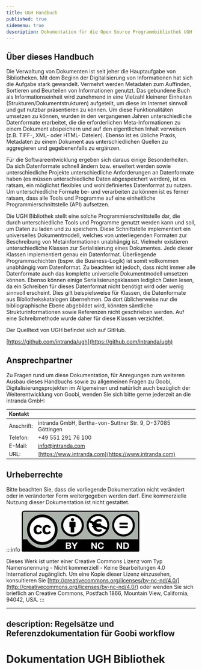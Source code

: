 ```yaml
---
title: UGH Handbuch
published: true
sidemenu: true
description: Dokumentation für die Open Source Programmbibliothek UGH für Regelsätze und Metadatenmappings
---
```


## Über dieses Handbuch

Die Verwaltung von Dokumenten ist seit jeher die Hauptaufgabe von Bibliotheken. Mit dem Beginn der Digitalisierung von Informationen hat sich die Aufgabe stark gewandelt. Vermehrt werden Metadaten zum Auffinden, Sortieren und Beurteilen von Informationen genutzt. Das gebundene Buch als Informationseinheit wird zunehmend in eine Vielzahl kleinerer Einheiten \(Strukturen/Dokumentstrukturen) aufgeteilt, um diese im Internet sinnvoll und gut nutzbar präsentieren zu können. Um diese Funktionalitäten umsetzen zu können, wurden in den vergangenen Jahren unterschiedliche Datenformate erarbeitet, die die erforderlichen Meta-Informationen zu einem Dokument abspeichern und auf den eigentlichen Inhalt verweisen \(z.B. TIFF-, XML- oder HTML- Dateien). Ebenso ist es übliche Praxis, Metadaten zu einem Dokument aus unterschiedlichen Quellen zu aggregieren und gegebenenfalls zu ergänzen.

Für die Softwareentwicklung ergeben sich daraus einige Besonderheiten. Da sich Datenformate schnell ändern bzw. erweitert werden sowie unterschiedliche Projekte unterschiedliche Anforderungen an Datenformate haben \(es müssen unterschiedliche Daten abgespeichert werden), ist es ratsam, ein möglichst flexibles und wohldefiniertes Datenformat zu nutzen. Um unterschiedliche Formate be- und verarbeiten zu können ist es ferner ratsam, dass alle Tools und Programme auf eine einheitliche Programmierschnittstelle \(API) aufsetzen.

Die UGH Bibliothek stellt eine solche Programmierschnittstelle dar, die durch unterschiedliche Tools und Programme genutzt werden kann und soll, um Daten zu laden und zu speichern. Diese Schnittstelle implementiert ein universelles Dokumentmodell, welches von unterliegenden Formaten zur Beschreibung von Metainformationen unabhängig ist. Vielmehr existieren unterschiedliche Klassen zur Serialisierung eines Dokumentes. Jede dieser Klassen implementiert genau ein Datenformat. Überliegende Programmschichten \(bspw. die Business-Logik) ist somit vollkommen unabhängig vom Datenformat. Zu beachten ist jedoch, dass nicht immer alle Datenformate auch das komplette universelle Dokumentmodell umsetzen können. Ebenso können einige Serialisierungsklassen lediglich Daten lesen, da ein Schreiben für dieses Datenformat nicht benötigt wird oder wenig sinnvoll erscheint. Dies gilt beispielsweise für Klassen, die Datenformate aus Bibliothekskatalogen übernehmen. Da dort üblicherweise nur die bibliographische Ebene abgebildet wird, könnten sämtliche Strukturinformationen sowie Referenzen nicht geschrieben werden. Auf eine Schreibmethode wurde daher für diese Klassen verzichtet.


Der Quelltext von UGH befindet sich auf GitHub.

[https://github.com/intranda/ugh](https://github.com/intranda/ugh)

## Ansprechpartner

Zu Fragen rund um diese Dokumentation, für Anregungen zum weiteren Ausbau dieses Handbuchs sowie zu allgemeinen Fragen zu Goobi, Digitalisierungsprojekten im Allgemeinen und natürlich auch bezüglich der Weiterentwicklung von Goobi, wenden Sie sich bitte gerne jederzeit an die intranda GmbH:

| **Kontakt** |  |
| :--- | :--- |
| Anschrift: | intranda GmbH, Bertha-von-Suttner Str. 9, D-37085 Göttingen |
| Telefon: | +49 551 291 76 100 |
| E-Mail: | [info@intranda.com](mailto:info@intranda.com) |
| URL: | [https://www.intranda.com](https://www.intranda.com) |

## Urheberrechte

Bitte beachten Sie, dass die vorliegende Dokumentation nicht verändert oder in veränderter Form weitergegeben werden darf. Eine kommerzielle Nutzung dieser Dokumentation ist nicht gestattet.

:::info
![copyright](icon_cc.png) 

Dieses Werk ist unter einer Creative Commons Lizenz vom Typ Namensnennung - Nicht kommerziell - Keine Bearbeitungen 4.0 International zugänglich. Um eine Kopie dieser Lizenz einzusehen, konsultieren Sie [http://creativecommons.org/licenses/by-nc-nd/4.0/](http://creativecommons.org/licenses/by-nc-nd/4.0/) oder wenden Sie sich brieflich an Creative Commons, Postfach 1866, Mountain View, California, 94042, USA.
:::



---
description: Regelsätze und Referenzdokumentation für Goobi workflow
---

# Dokumentation UGH Bibliothek




